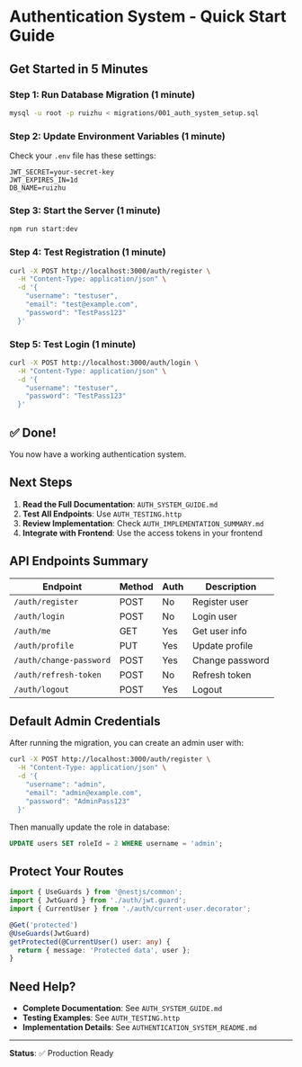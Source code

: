 # Authentication System - Quick Start Guide

## Get Started in 5 Minutes

### Step 1: Run Database Migration (1 minute)
```bash
mysql -u root -p ruizhu < migrations/001_auth_system_setup.sql
```

### Step 2: Update Environment Variables (1 minute)
Check your `.env` file has these settings:
```env
JWT_SECRET=your-secret-key
JWT_EXPIRES_IN=1d
DB_NAME=ruizhu
```

### Step 3: Start the Server (1 minute)
```bash
npm run start:dev
```

### Step 4: Test Registration (1 minute)
```bash
curl -X POST http://localhost:3000/auth/register \
  -H "Content-Type: application/json" \
  -d '{
    "username": "testuser",
    "email": "test@example.com",
    "password": "TestPass123"
  }'
```

### Step 5: Test Login (1 minute)
```bash
curl -X POST http://localhost:3000/auth/login \
  -H "Content-Type: application/json" \
  -d '{
    "username": "testuser",
    "password": "TestPass123"
  }'
```

## ✅ Done!

You now have a working authentication system.

## Next Steps

1. **Read the Full Documentation**: `AUTH_SYSTEM_GUIDE.md`
2. **Test All Endpoints**: Use `AUTH_TESTING.http`
3. **Review Implementation**: Check `AUTH_IMPLEMENTATION_SUMMARY.md`
4. **Integrate with Frontend**: Use the access tokens in your frontend

## API Endpoints Summary

| Endpoint | Method | Auth | Description |
|----------|--------|------|-------------|
| `/auth/register` | POST | No | Register user |
| `/auth/login` | POST | No | Login user |
| `/auth/me` | GET | Yes | Get user info |
| `/auth/profile` | PUT | Yes | Update profile |
| `/auth/change-password` | POST | Yes | Change password |
| `/auth/refresh-token` | POST | No | Refresh token |
| `/auth/logout` | POST | Yes | Logout |

## Default Admin Credentials

After running the migration, you can create an admin user with:

```bash
curl -X POST http://localhost:3000/auth/register \
  -H "Content-Type: application/json" \
  -d '{
    "username": "admin",
    "email": "admin@example.com",
    "password": "AdminPass123"
  }'
```

Then manually update the role in database:
```sql
UPDATE users SET roleId = 2 WHERE username = 'admin';
```

## Protect Your Routes

```typescript
import { UseGuards } from '@nestjs/common';
import { JwtGuard } from './auth/jwt.guard';
import { CurrentUser } from './auth/current-user.decorator';

@Get('protected')
@UseGuards(JwtGuard)
getProtected(@CurrentUser() user: any) {
  return { message: 'Protected data', user };
}
```

## Need Help?

- **Complete Documentation**: See `AUTH_SYSTEM_GUIDE.md`
- **Testing Examples**: See `AUTH_TESTING.http`
- **Implementation Details**: See `AUTHENTICATION_SYSTEM_README.md`

---

**Status**: ✅ Production Ready

